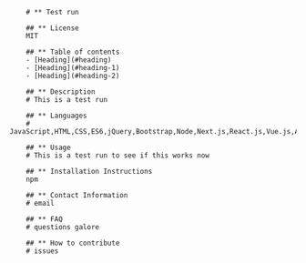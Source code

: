 
        
        # ** Test run

        ## ** License
        MIT

        ## ** Table of contents
        - [Heading](#heading)
        - [Heading](#heading-1)
        - [Heading](#heading-2)

        ## ** Description
        # This is a test run

        ## ** Languages
        # JavaScript,HTML,CSS,ES6,jQuery,Bootstrap,Node,Next.js,React.js,Vue.js,Angular,Svelte,Laravel,Other

        ## ** Usage
        # This is a test run to see if this works now

        ## ** Installation Instructions
        npm

        ## ** Contact Information
        # email
        
        ## ** FAQ
        # questions galore

        ## ** How to contribute
        # issues
    